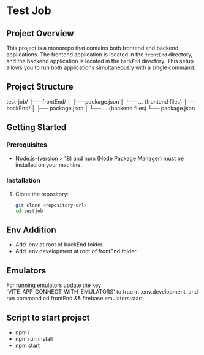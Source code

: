 # Test Job

## Project Overview

This project is a monorepo that contains both frontend and backend applications. The frontend application is located in the `frontEnd` directory, and the backend application is located in the `backEnd` directory. This setup allows you to run both applications simultaneously with a single command.

## Project Structure
test-job/
├── frontEnd/
│ ├── package.json
│ └── ... (frontend files)
├── backEnd/
│ ├── package.json
│ └── ... (backend files)
└── package.json

## Getting Started

### Prerequisites

- Node.js-(version > 18) and npm (Node Package Manager) must be installed on your machine.

### Installation

1. Clone the repository:

   ```bash
   git clone <repository-url>
   cd testjob

## Env Addition
  - Add .env at root of backEnd folder.
  - Add .env.development at root of frontEnd folder.

## Emulators
 For running emulators update the key 'VITE_APP_CONNECT_WITH_EMULATORS' to true in .env.development.
 and run command
 cd frontEnd && firebase emulators:start
 
## Script to start project
 - npm i 
 - npm run install
 - npm start